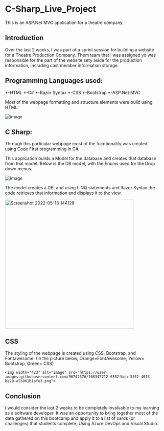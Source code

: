 # C-Sharp_Live_Project
This is an ASP.Net MVC application for a theatre company.

## Introduction
Over the last 2 weeks, I was part of a sprint session for building a website for a Theatre Production Company. Them team that I was assigned yo was responsible for the part of the website sety aside for the production information, including cast member information storage. 

## Programming Languages used:
  *-HTML
  *-C#
    *-Razor Syntax
  *-CSS
    *-Bootstrap
  *-ASP.Net MVC
  
Most of the webpage formatting and structure elements were build using HTML:

  ![image](https://user-images.githubusercontent.com/96742376/168345851-52e49627-45a6-4e33-9370-4a8e9bc6ccf2.png)


## C Sharp:
  Through this particular webpage most of the fucntionality was created using Code First programming in C#. 
  
 This application builds a Model for the database and creates that database from that model. Below is the DB model, with the Enums used for the Drop down menus.
 
  ![image](https://user-images.githubusercontent.com/96742376/168346276-bbca469f-2dfd-484f-b118-9a9d942f6c92.png)

 The model creates a DB, and using LINQ statements  and Razor Syntax the code retrieves that information and displays it to the view. 
  
  <img width="421" alt="Screenshot 2022-05-13 144128" src="https://user-images.githubusercontent.com/96742376/168347009-d78c450c-437f-413f-8e3d-02f750c58d87.png">


## CSS
  The styling of the webpage is created using CSS, Bootstrap, and Fontawesome:
    (In the picture below, Orange=FontAwesome, Yellow= Bootstrap, Green= CSS)
    
    <img width="423" alt="image" src="https://user-images.githubusercontent.com/96742376/168347712-6552fbda-3f62-4013-be29-a55061b1afe3.png">

## Conclusion
  I would consider the last 2 weeks to be completely invaluable to my learning as a software developer. It was an opportunity to bring together most of the data gathered on this bootcamp and apply it to a list of cards (or challenges) that students complete, Using Azure DevOps and Visual Studio. 
